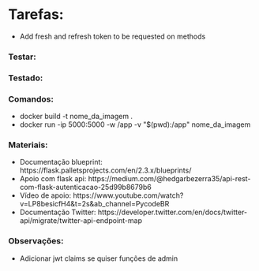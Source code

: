 <h1>Tarefas:</h1>

<ul>
    <li>Add fresh and refresh token to be requested on methods</li>
</ul>

<h3>Testar:</h3>
<ul>
</ul>

<h3>Testado:</h3>
<ul>
</ul>

<h3>Comandos:</h3>
<ul>
    <li>docker build -t nome_da_imagem .</li>
    <li>docker run -ip 5000:5000 -w /app -v "$(pwd):/app" nome_da_imagem</li>
</ul>

<h3>Materiais:</h3>
<ul>
    <li>Documentação blueprint: https://flask.palletsprojects.com/en/2.3.x/blueprints/</li>
    <li>Apoio com flask api: https://medium.com/@hedgarbezerra35/api-rest-com-flask-autenticacao-25d99b8679b6</li>
    <li>Vídeo de apoio: https://www.youtube.com/watch?v=LP8besicfH4&t=2s&ab_channel=PycodeBR</li>
    <li>Documentação Twitter: https://developer.twitter.com/en/docs/twitter-api/migrate/twitter-api-endpoint-map</li>
</ul>
<h3>Observações:</h3>
<ul>
    <li>Adicionar jwt claims se quiser funções de admin</li>
</ul>